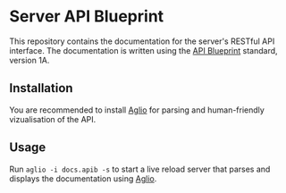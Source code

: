 # Server API Blueprint

This repository contains the documentation for the server's RESTful API interface.
The documentation is written using the [API Blueprint](https://apiblueprint.org/) standard, version 1A.

## Installation

You are recommended to install [Aglio](https://github.com/danielgtaylor/aglio) for parsing and
human-friendly vizualisation of the API.

## Usage

Run `aglio -i docs.apib -s` to start a live reload server that parses and displays the documentation
using [Aglio](https://github.com/danielgtaylor/aglio).
